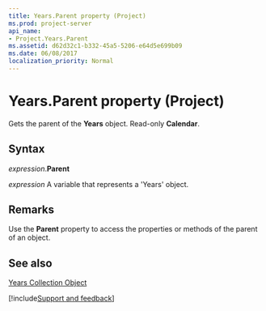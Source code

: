 ```yaml
---
title: Years.Parent property (Project)
ms.prod: project-server
api_name:
- Project.Years.Parent
ms.assetid: d62d32c1-b332-45a5-5206-e64d5e699b09
ms.date: 06/08/2017
localization_priority: Normal
---
```



# Years.Parent property (Project)

Gets the parent of the  **Years** object. Read-only **Calendar**.


## Syntax

_expression_.**Parent**

_expression_ A variable that represents a 'Years' object.


## Remarks

Use the  **Parent** property to access the properties or methods of the parent of an object.


## See also


[Years Collection Object](Project.years.md)

[!include[Support and feedback](~/includes/feedback-boilerplate.md)]